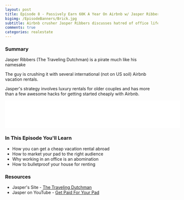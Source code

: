 ```yaml
---
layout: post
title: Episode 8 - Passively Earn 60K A Year On Airbnb w/ Jasper Ribbers aka The Flying Dutchman
bigimg: /EpisodeBanners/Brick.jpg
subtitle: Airbnb crusher Jasper Ribbers discusses hatred of office life and how he escaped with vacation rentals
comments: true
categories: realestate
---
```


### Summary

Jasper Ribbers (The Traveling Dutchman) is a pirate much like his namesake

The guy is crushing it with several international (not on US soil) Airbnb vacation rentals.

Jasper's strategy involves luxury rentals for older couples and has more than a few awesome hacks for getting started cheaply with Airbnb.

<iframe style="border: none" src="//html5-player.libsyn.com/embed/episode/id/5335605/height/90/width/576/theme/custom/autonext/no/thumbnail/yes/autoplay/no/preload/no/no_addthis/no/direction/backward/render-playlist/no/custom-color/87A93A/" height="90" width="576" scrolling="no"  allowfullscreen webkitallowfullscreen mozallowfullscreen oallowfullscreen msallowfullscreen></iframe>


### In This Episode You'll Learn

* How you can get a cheap vacation rental abroad
* How to market your pad to the right audience
* Why working in an office is an abomination
* How to bulletproof your house for renting

### Resources

* Jasper's Site - [The Traveling Dutchman](http://thetravelingdutchman.com/)
* Jasper on YouTube - [Get Paid For Your Pad](https://www.youtube.com/watch?v=zRcCgulUN2M)

<br><br>